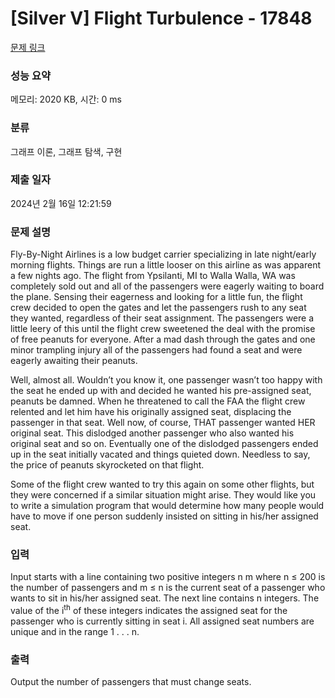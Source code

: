 # [Silver V] Flight Turbulence - 17848 

[문제 링크](https://www.acmicpc.net/problem/17848) 

### 성능 요약

메모리: 2020 KB, 시간: 0 ms

### 분류

그래프 이론, 그래프 탐색, 구현

### 제출 일자

2024년 2월 16일 12:21:59

### 문제 설명

<p>Fly-By-Night Airlines is a low budget carrier specializing in late night/early morning flights. Things are run a little looser on this airline as was apparent a few nights ago. The flight from Ypsilanti, MI to Walla Walla, WA was completely sold out and all of the passengers were eagerly waiting to board the plane. Sensing their eagerness and looking for a little fun, the flight crew decided to open the gates and let the passengers rush to any seat they wanted, regardless of their seat assignment. The passengers were a little leery of this until the flight crew sweetened the deal with the promise of free peanuts for everyone. After a mad dash through the gates and one minor trampling injury all of the passengers had found a seat and were eagerly awaiting their peanuts.</p>

<p>Well, almost all. Wouldn’t you know it, one passenger wasn’t too happy with the seat he ended up with and decided he wanted his pre-assigned seat, peanuts be damned. When he threatened to call the FAA the flight crew relented and let him have his originally assigned seat, displacing the passenger in that seat. Well now, of course, THAT passenger wanted HER original seat. This dislodged another passenger who also wanted his original seat and so on. Eventually one of the dislodged passengers ended up in the seat initially vacated and things quieted down. Needless to say, the price of peanuts skyrocketed on that flight.</p>

<p>Some of the flight crew wanted to try this again on some other flights, but they were concerned if a similar situation might arise. They would like you to write a simulation program that would determine how many people would have to move if one person suddenly insisted on sitting in his/her assigned seat.</p>

### 입력 

 <p>Input starts with a line containing two positive integers n m where n ≤ 200 is the number of passengers and m ≤ n is the current seat of a passenger who wants to sit in his/her assigned seat. The next line contains n integers. The value of the i<sup>th</sup> of these integers indicates the assigned seat for the passenger who is currently sitting in seat i. All assigned seat numbers are unique and in the range 1 . . . n.</p>

### 출력 

 <p>Output the number of passengers that must change seats.</p>

